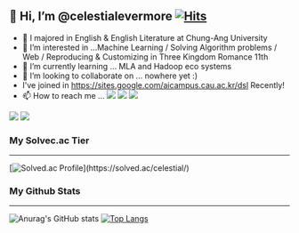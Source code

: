 ## 👋 Hi, I’m @celestialevermore [![Hits](https://hits.seeyoufarm.com/api/count/incr/badge.svg?url=https%3A%2F%2Fgithub.com%2Fcelestialevermore&count_bg=%2379C83D&title_bg=%23555555&icon=&icon_color=%23E7E7E7&title=hits&edge_flat=false)](https://hits.seeyoufarm.com)
- 👋 I majored in English & English Literature at Chung-Ang University
- 👀 I’m interested in ...Machine Learning / Solving Algorithm problems / Web / Reproducing & Customizing in Three Kingdom Romance 11th 
- 🌱 I’m currently learning ... MLA and Hadoop eco systems
- 💞️ I’m looking to collaborate on ... nowhere yet :)
- I've joined in https://sites.google.com/aicampus.cau.ac.kr/dsl Recently!
- 📫 How to reach me ... <a href="https://www.instagram.com/celestialxevermore/" target="_blank"><img src="https://img.shields.io/badge/Instagram-E4405F?style=flat-square&logo=Instagram&logoColor=white"/></a> <a href="mailto:key2317@naver.com/" target="_blank"><img src="https://img.shields.io/badge/Naver-03C75A?style=flat-square&logo=Gmail&logoColor=white"/></a> <a href="mailto:kjr5189@gmail.com/" target="_blank"><img src="https://img.shields.io/badge/Gmail-EA4335?style=flat-square&logo=Gmail&logoColor=white"/></a>
<!---
celestialevermore/celestialevermore is a ✨ special ✨ repository because its `README.md` (this file) appears on your GitHub profile.
You can click the Preview link to take a look at your changes.
--->

<img src="https://img.shields.io/badge/Python-3766AB?style=flat-square&logo=Python&logoColor=white"/></a>
<img src="https://img.shields.io/badge/C++-00599C?style=flat-square&logo=C%2B%2B&logoColor=white"/></a>
### My Solvec.ac Tier



<hr>

[![Solved.ac Profile](http://mazassumnida.wtf/api/pastel/generate_badge?boj=celestial&cache=c")](https://solved.ac/celestial/)

### My Github Stats

<hr>



![Anurag's GitHub stats](https://github-readme-stats.vercel.app/api?username=celestialevermore&show_icons=true&theme=dracula)
[![Top Langs](https://github-readme-stats.vercel.app/api/top-langs/?username=celestialevermore&layout=compact&theme=dracula)](https://github.com/anuraghazra/github-readme-stats)



